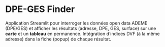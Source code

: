 # DPE-GES Finder

Application Streamlit pour interroger les données open data ADEME (DPE/GES) et afficher les résultats (adresse, DPE, GES, surface) sur une **carte** et un **tableau** en permanence. Intégration d’indices DVF (à la même adresse) dans la fiche (popup) de chaque résultat.
